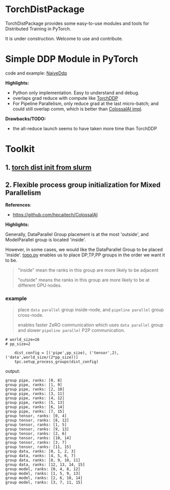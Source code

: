 # TorchDistPackage

TorchDistPackage provides some easy-to-use modules and tools for Distributed Training in PyTorch.

It is under construction. Welcome to use and contribute.

# Simple DDP Module in PyTorch

code and example: [NaiveDdp](./torchdistpackage/ddp/naive_ddp.py)

**Highlights:**

- Python only implementation. Easy to understand and debug.
- overlaps grad reduce with compute like [TorchDDP](https://pytorch.org/tutorials/intermediate/ddp_tutorial.html)
- For Pipeline Parallelism, only reduce grad at the last micro-batch; and could still overlap comm, which is better than [ColossalAI impl](https://github.com/hpcaitech/ColossalAI/blob/2a951955ade14fd067bc5bee34a5ff7e57513ac6/colossalai/initialize.py#L385).

**Drawbacks/TODO:**

- the all-reduce launch seems to have taken more time than TorchDDP


# Toolkit

## 1. [torch dist init from slurm](./torchdistpackage/dist/launch_from_slurm.py)

## 2. Flexible process group initialization for Mixed Parallelism

**References**:
- https://github.com/hpcaitech/ColossalAI


**Highlights:**

Generally, DataParallel Group placement is at the most 'outside', and ModelParallel group is located 'inside'.

However, in some cases, we would like the DataParallel Group to be placed 'inside'. [topo.py](./dist_init/topo.py) enables us to place DP,TP,PP groups in the order we want it to be.

> "inside" mean the ranks in this group are more likely to be adjacent
>
> "outside" means the ranks in this group are more likely to be at different GPU nodes.

### example

> place `data parallel` group inside-node, and `pipeline parallel` group cross-node.
>
> enables faster ZeRO communication which uses `data parallel` group and slower `pipeline parallel` P2P communication.

```
# world_size=16
# pp_size=2

    dist_config = [('pipe',pp_size), ('tensor',2), ('data',world_size/(2*pp_size))]
    tpc.setup_process_groups(dist_config)
```

output:
```
group pipe, ranks: [0, 8]
group pipe, ranks: [1, 9]
group pipe, ranks: [2, 10]
group pipe, ranks: [3, 11]
group pipe, ranks: [4, 12]
group pipe, ranks: [5, 13]
group pipe, ranks: [6, 14]
group pipe, ranks: [7, 15]
group tensor, ranks: [0, 4]
group tensor, ranks: [8, 12]
group tensor, ranks: [1, 5]
group tensor, ranks: [9, 13]
group tensor, ranks: [2, 6]
group tensor, ranks: [10, 14]
group tensor, ranks: [3, 7]
group tensor, ranks: [11, 15]
group data, ranks: [0, 1, 2, 3]
group data, ranks: [4, 5, 6, 7]
group data, ranks: [8, 9, 10, 11]
group data, ranks: [12, 13, 14, 15]
group model, ranks: [0, 4, 8, 12]
group model, ranks: [1, 5, 9, 13]
group model, ranks: [2, 6, 10, 14]
group model, ranks: [3, 7, 11, 15]
```